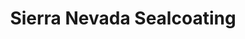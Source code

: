---
layout: post
title: Sierra Nevada Sealcoating
image: /images/portfolio/sierra-nevada-seal-coating.jpg
---